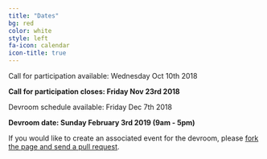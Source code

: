 ```yaml
---
title: "Dates"
bg: red
color: white
style: left 
fa-icon: calendar
icon-title: true
---
```


Call for participation available: Wednesday Oct 10th 2018

<strong>Call for participation closes: Friday Nov 23rd 2018</strong>

Devroom schedule available: Friday Dec 7th 2018

<strong>Devroom date: Sunday February 3rd 2019 (9am - 5pm)</strong>

If you would like to create an associated event for the devroom, please [fork the
page and send a pull
request](https://github.com/hpc-bigdata-fosdem19/hpc-bigdata-fosdem19.github.io).
